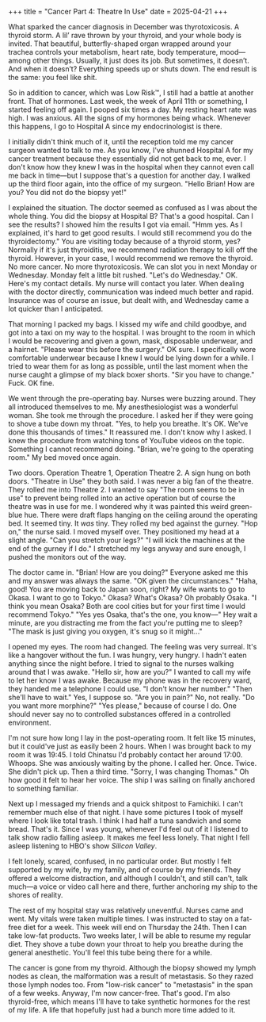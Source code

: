+++
title = "Cancer Part 4: Theatre In Use"
date = 2025-04-21
+++

What sparked the cancer diagnosis in December was thyrotoxicosis. A thyroid storm.
A lil’ rave thrown by your thyroid, and your whole body is invited.
That beautiful, butterfly-shaped organ wrapped around your trachea controls your metabolism, heart rate, body temperature, mood—among other things.
Usually, it just does its job. But sometimes, it doesn’t.
And when it doesn’t? Everything speeds up or shuts down.
The end result is the same: you feel like shit.

So in addition to cancer, which was Low Risk™, I still had a battle at another front. That of hormones.
Last week, the week of April 11th or something, I started feeling off again. I pooped six times a day.
My resting heart rate was high. I was anxious. All the signs of my hormones being whack.
Whenever this happens, I go to Hospital A since my endocrinologist is there.

I initially didn't think much of it, until the reception told me my cancer surgeon wanted to talk to me.
As you know, I've shunned Hospital A for my cancer treatment because they essentially did not get back to me, ever.
I don't know how they knew I was in the hospital when they cannot even call me back in time—but I suppose that's a question for another day.
I walked up the third floor again, into the office of my surgeon. "Hello Brian! How are you? You did not do the biopsy yet!"

I explained the situation. The doctor seemed as confused as I was about the whole thing.
You did the biopsy at Hospital B? That's a good hospital. Can I see the results?
I showed him the results I got via email.
"Hmm yes. As I explained, it's hard to get good results. I would still recommend you do the thyroidectomy."
You are visiting today because of a thyroid storm, yes? Normally if it's just thyroiditis, we recommend radiation therapy to kill off the thyroid.
However, in your case, I would recommend we remove the thyroid. No more cancer. No more thyrotoxicosis.
We can slot you in next Monday or Wednesday.
Monday felt a little bit rushed. "Let's do Wednesday." OK. Here's my contact details. My nurse will contact you later.
When dealing with the doctor directly, communication was indeed much better and rapid.
Insurance was of course an issue, but dealt with, and Wednesday came a lot quicker than I anticipated.

That morning I packed my bags. I kissed my wife and child goodbye, and got into a taxi on my way to the hospital.
I was brought to the room in which I would be recovering and given a gown, mask, disposable underwear, and a hairnet.
"Please wear this before the surgery." OK sure. I specifically wore comfortable underwear because I knew I would be lying down for a while.
I tried to wear them for as long as possible, until the last moment when the nurse caught a glimpse of my black boxer shorts.
"Sir you have to change." Fuck. OK fine.

We went through the pre-operating bay. Nurses were buzzing around. They all introduced themselves to me.
My anesthesiologist was a wonderful woman. She took me through the procedure. I asked her if they were going to shove a tube down my throat.
"Yes, to help you breathe. It's OK. We've done this thousands of times." It reassured me. I don't know why I asked.
I knew the procedure from watching tons of YouTube videos on the topic. Something I cannot recommend doing.
"Brian, we're going to the operating room." My bed moved once again.

Two doors. Operation Theatre 1, Operation Theatre 2. A sign hung on both doors. "Theatre in Use" they both said.
I was never a big fan of the theatre. They rolled me into Theatre 2. I wanted to say "The room seems to be in use" to prevent
being rolled into an active operation but of course the theatre was in use for me.
I wondered why it was painted this weird green-blue hue. There were draft flaps hanging on the ceiling around the operating bed.
It seemed tiny. It *was* tiny. They rolled my bed against the gurney. "Hop on," the nurse said.
I moved myself over. They positioned my head at a slight angle. "Can you stretch your legs?"
"I will kick the machines at the end of the gurney if I do." I stretched my legs anyway and sure enough, I pushed the monitors out of the way.

The doctor came in. "Brian! How are you doing?" Everyone asked me this and my answer was always the same.
"OK given the circumstances." "Haha, good! You are moving back to Japan soon, right? My wife wants to go to Okasa. I want to go to Tokyo."
Okasa? What's Okasa? Oh probably Osaka. "I think you mean Osaka? Both are cool cities but for your first time I would recommend Tokyo."
"Yes yes Osaka, that's the one, you know—" Hey wait a minute, are you distracting me from the fact you're putting me to sleep?
"The mask is just giving you oxygen, it's snug so it might..."

I opened my eyes. The room had changed. The feeling was very surreal. It's like a hangover without the fun.
I was hungry, very hungry. I hadn't eaten anything since the night before. I tried to signal to the nurses walking around that I was awake.
"Hello sir, how are you?"
I wanted to call my wife to let her know I was awake. Because my phone was in the recovery ward, they handed me a telephone I could use.
"I don't know her number." "Then she'll have to wait." Yes, I suppose so.
"Are you in pain?" No, not really. "Do you want more morphine?"
"Yes please," because of course I do. One should never say no to controlled substances offered in a controlled environment.

I'm not sure how long I lay in the post-operating room. It felt like 15 minutes, but it could've just as easily been 2 hours.
When I was brought back to my room it was 19:45. I told Chinatsu I'd probably contact her around 17:00. Whoops.
She was anxiously waiting by the phone. I called her. Once. Twice. She didn't pick up. Then a third time. "Sorry, I was changing Thomas."
Oh how good it felt to hear her voice. The ship I was sailing on finally anchored to something familiar.

Next up I messaged my friends and a quick shitpost to Famichiki. I can't remember much else of that night.
I have some pictures I took of myself where I look like total trash. I think I had half a tuna sandwich and some bread. That's it.
Since I was young, whenever I'd feel out of it I listened to talk show radio falling asleep.
It makes me feel less lonely. That night I fell asleep listening to HBO's show *Silicon Valley*.

I felt lonely, scared, confused, in no particular order. But mostly I felt supported by my wife, by my family, and of course by my friends.
They offered a welcome distraction, and although I couldn't, and still can't, talk much—a voice or video call here and there,
further anchoring my ship to the shores of reality.

The rest of my hospital stay was relatively uneventful. Nurses came and went. My vitals were taken multiple times.
I was instructed to stay on a fat-free diet for a week. This week will end on Thursday the 24th. Then I can take low-fat products.
Two weeks later, I will be able to resume my regular diet. They shove a tube down your throat to help you breathe during the general anesthetic.
You'll feel this tube being there for a while.

The cancer is gone from my thyroid. Although the biopsy showed my lymph nodes as clean, the malformation was a result of metastasis.
So they razed those lymph nodes too. From "low-risk cancer" to "metastasis" in the span of a few weeks. Anyway, I'm now cancer-free. 
That's good. I'm also thyroid-free, which means I'll have to take synthetic hormones for the rest of my life.
A life that hopefully just had a bunch more time added to it.
